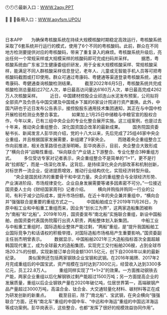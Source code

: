 <p>
	🕚🕚🕚最新入口：<a href="http://www.baidu.com/link?url=6MA2SWnO3Raqke39an_0PUxosM6ZrUGzi1BN9tNnlPW&wd">WWW.2aqy.PPT</a> 
	<p>
		🥛
🥛
🥛备用入口：<a href="http://www.baidu.com/link?url=6MA2SWnO3Raqke39an_0PUxosM6ZrUGzi1BN9tNnlPW&wd">WWW.aqyfsm.UPOU</a> 
	</p>
	<p>
		<br />
	</p>
	<p>
		日本APP　　为确保粤核酸系统在持续大规模核酸时期稳定高效运行，粤核酸系统采取了6套系统并行运行的模式，使用了6个不同的粤核酸码。此前，群众在不同地方检测要提供对应的粤核酸码，带来了重复录入的麻烦。粤核酸系统升级后，亮出任何一个常规采样或大规模采样的核酸码即可完成扫码并采样。
　　据悉，粤核酸系统由广东省卫生健康委组织研发，用于全省大规模核酸采样、常规核酸采样，能满足不同人群核酸采样信息登记，老年人、儿童或无智能手机人员等可把粤核酸码截图或打印使用。群众可通过粤康码、粤健通等渠道登录粤核酸系统，通过粤康码、粤健通查询核酸检测结果。
　　截至2022年6月5日，粤核酸系统共完成核酸检测总量超过27亿人次，单日最高访问量达6160万人次，单日最高完成4262万人次核酸采样。
　　近日，中国建材控股企业祁连山水泥发布预案，公司拟将全部资产及负债与中国交建及中国城乡下属的6家设计院进行资产置换。此外，中国汽研也于近日发布公告表示，接控股股东通用技术集团通知，其正在与中国中检开展检验检测业务整合事宜。
　　如果加上1月25日中储粮与中粮官宣的股权合作，今年以来，已有三组中央企业的专业化整合展开实施。这三组案例，也是过去十年来，推动央企重组整合、深化国资国企改革的最新成果。
　　国务院国资委秘书长、新闻发言人彭华岗介绍，党的十八大以来，先后完成了25组46家中央企业重组，并且根据国家发展需要，新组建了9家央企。
　　而随着央企重组整合工作向前推进，相关改革路径也逐渐明晰。彭华岗表示，目前，央企整合大致形成了“横向合并”战略性重组、“纵向联合”产业链上下游整合、专业化整合3种重组方式。
　　多位受访专家对记者表示，央企重组整合不是简单的“1+1”，更不是行政“拉郎配”，而是一场深化改革。这背后，是持续深化央企内部改革和机制创新，对标世界一流企业，促进提质增效，推动行业结构优化，实现经济转型升级。
　　“央企是国民经济的重要骨干和中坚力量。央企的重组整合与全球经济形势、产业演进阶段、市场规律变化、企业自身发展需要等诸多因素密不可分。”一位接近国资委人士向《财经国家周刊》记者介绍。
　　横向并购指并购同一行业的公司，有利于减少边际成本，提升市场份额。在近十年的央企兼并重组中，“横向合并”强强联合是重要的重组方式之一。
　　中国船舶成立于2019年11月26日，为原中船工业和中船重工重组而来，因业务“划长江为界”，这两家造船集团被称为“南船”和“北船”。2019年10月，国资委宣布“南北船”实施联合重组，新设中国船舶，由国资委代表国务院履行出资人职责，两船整体划入新集团。
　　中船工业与中船重工重组时，国际造船业整体产能过剩，“两船”重组，是“提升我国船舶工业国际竞争力和话语权的积极举措，对国际造船市场格局产生重要影响。”国资委副主任翁杰明曾表示。
　　数据显示，中国船舶2021年三大造船指标首次全面超越韩国现代重工，成为全球最大的造船集团，实现完工交付船舶206艘，占到全球市场20.2%的份额，实现新接订单合同金额1301.5亿元，创下自2008年以来的最新纪录。
　　类似案例还包括两家钢铁企业宝钢和武钢。在2016年揭牌、2017年2月完成重组后的中国宝武，资产规模在当时达到7300亿元，经营收入达到3300多亿元，员工22.8万人。
　　重组同样实现了“1+1&gt;2”的效果。一方面推动钢铁去产能，两家企业重组以后化解钢铁过剩产能超过1500万吨；另一方面提高企业的发展质量，重组以后企业钢铁产量在2020年破亿吨，位居世界第一，高端碳钢产品产量超过3000万吨，高温合金、钛合金、大交通轻量化材料、碳材料等正在成为研发创新的新重点。
　　截至目前，除了“南北船”、宝武钢，在央企横向“强强联合”方面，还有“南北车”重组的中国中车、“中远和中海运”重组的中国远洋海运等成功案例。彭华岗表示，这些整合，也都“发挥了很好的规模效益协同作用”。
	</p>
